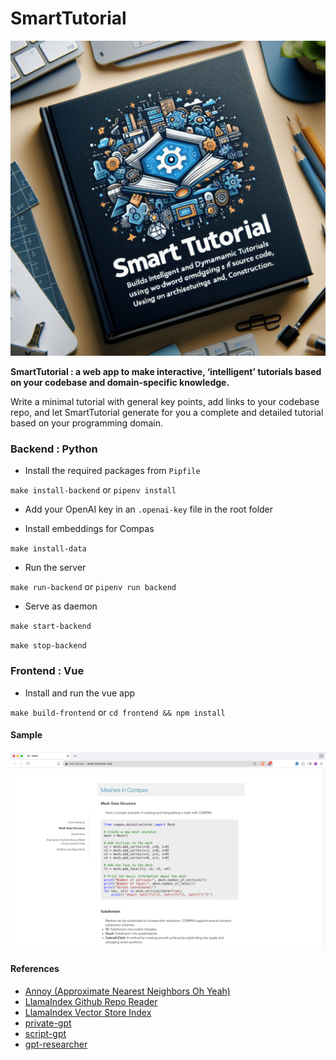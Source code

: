 # SmartTutorial

![](doc/SmartTutorial_2.jpeg)

**SmartTutorial : a web app to make interactive, ‘intelligent’ tutorials based on your codebase and domain-specific knowledge.**

Write a minimal tutorial with general key points, add links to your codebase repo, and let SmartTutorial generate for you a complete and detailed tutorial based on your programming domain.


### Backend : Python

- Install the required packages from `Pipfile`

`make install-backend` or `pipenv install`

- Add your OpenAI key in an `.openai-key` file in the root folder

- Install embeddings for Compas

`make install-data`

- Run the server

`make run-backend` or `pipenv run backend`

- Serve as daemon

`make start-backend`

`make stop-backend`

### Frontend : Vue

- Install and run the vue app

`make build-frontend` or `cd frontend && npm install`


#### Sample
![example](doc/example.png)


#### References
- [Annoy (Approximate Nearest Neighbors Oh Yeah)](https://github.com/spotify/annoy)
- [LlamaIndex Github Repo Reader](https://docs.llamaindex.ai/en/stable/examples/data_connectors/GithubRepositoryReaderDemo/)
- [LlamaIndex Vector Store Index](https://docs.llamaindex.ai/en/stable/understanding/storing/storing/)
- [private-gpt](https://github.com/zylon-ai/private-gpt?tab=readme-ov-file)
- [script-gpt](https://wandb.ai/srddev/ScriptGPT/reports/Script-GPT--VmlldzozNjQ4MDA1)
- [gpt-researcher](https://github.com/assafelovic/gpt-researcher)
